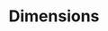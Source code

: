 ---
bigquery: https://console.cloud.google.com/bigquery?p=covid-19-dimensions-ai&page=table&d=data&t=publications
contributors: Digital Science, https://www.digital-science.com/
cost: Free for personal, non-commercial use.
description: Dimensions contains more than 100 million publications, ranging from
  articles published in scholarly journals, books and book chapters, to preprints
  and conference proceedings. All publications are contextualized with linked data
  sets, funding, publications, patents, clinical trials, and policy documents. You
  can also view associated categories, funders, institutions, and researcher profiles.
documentation: https://docs.dimensions.ai/bigquery/index.html
last_edit: 04/06/2022, 17:02:01
location: https://www.dimensions.ai/products/free/
maintained_by: Digital Science, https://www.digital-science.com/
schema_fields:
- associated_publication_id
- current_assignee
- status
- family_members_ids
- acronym
- granted_date
- associated_publication_pmid
- funding_cad
- foa_number
- research_org_state_codes
- conference
- isbn
- cited_by_ids
- concepts
- research_orgs
- book_title
- filing_year
- parent_id
- reference_ids
- citation_string
- categories
- date_inserted
- abstract
- brief_title
- funding_eur
- granted_year
- date_online
- legal_events
- original_assignee_countries
- open_access_categories_v2
- date_normal
- funder_orgs
- external_ids
- cpc
- start_date
- funding_amount
- pmid
- mesh_headings
- funding_nzd
- altmetrics
- category_for
- active_years
- funding_usd
- pages
- pmcid
- organisation_details
- embargo_date
- description
- date_print
- ipcr
- year
- funding_cny
- current_assignee_countries
- funding_details
- proceedings_title
- funder_org_countries
- email_address
- gender
- priority_year
- registry
- funder_org_cities
- research_org_state_names
- associated_publication_doi
- citations
- jurisdiction
- linkout
- category_hra
- start_year
- relationships
- publication_date
- arxiv_id
- repository_url
- title
- repository_name
- clinical_trial_ids
- license
- name
- research_org_cities
- date_imported_gbq
- funder_org_acronyms
- assignee_countries
- interventions
- end_year
- conditions
- subtitles
- application_number
- volume
- original_abstract
- issue
- family_count
- address
- original_assignee
- research_org_country_names
- end_date
- filing_status
- category_icrp_ct
- resulting_publication_doi
- editors
- supporting_grant_ids
- publication_ids
- book_series_title
- funding_chf
- expiration_year
- date_modified
- funding_jpy
- language
- inventor_names
- category_sdg
- metrics
- funder_countries
- source_id
- expiration_date
- labels
- established
- date
- types
- links
- eisbn
- funder_org
- funder_org_state_codes
- journal
- funding_gbp
- resulting_publication_ids
- acronyms
- family_id
- legal_status
- type
- investigators
- publication_year
- filing_date
- original_title
- category_icrp_cso
- category_rcdc
- associated_publication_arxiv_id
- category_uoa
- phase
- acknowledgements
- researcher_ids
- research_org_countries
- aliases
- open_access_categories
- assignee_orgs
- id
- original_assignee_orgs
- category_hrcs_hc
- current_assignee_orgs
- category_bra
- funding_currency
- associated_grant_ids
- doi
- funding_aud
- research_org_city_names
- citations_count
- patent_ids
- mesh_terms
- wikipedia_url
- priority_date
- journal_lists
- created_date
- publisher
- repository_id
- kind
- authors
- category_hrcs_rac
- grant_number
shortname: dimensions
tags:
- scholarly literature
- patents
- funding
- clinical trials
- academic profiles
terms_of_use: 'Use of both the Dimensions COVID-19 dataset and full Dimensions dataset
  are subject to the Dimensions Terms of use: https://www.dimensions.ai/policies-terms-legal '
title: Dimensions
uuid: dcff88bd-fe6b-4fdb-8159-809bf9d7bc1c
---